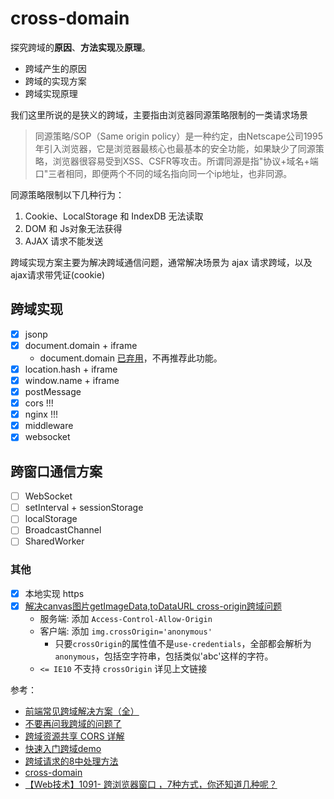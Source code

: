 # cross-domain

探究跨域的**原因**、**方法实现**及**原理**。

- 跨域产生的原因
- 跨域的实现方案
- 跨域实现原理

我们这里所说的是狭义的跨域，主要指由浏览器同源策略限制的一类请求场景

> 同源策略/SOP（Same origin policy）是一种约定，由Netscape公司1995年引入浏览器，它是浏览器最核心也最基本的安全功能，如果缺少了同源策略，浏览器很容易受到XSS、CSFR等攻击。所谓同源是指"协议+域名+端口"三者相同，即便两个不同的域名指向同一个ip地址，也非同源。

同源策略限制以下几种行为：

1. Cookie、LocalStorage 和 IndexDB 无法读取
2. DOM 和 Js对象无法获得
3. AJAX 请求不能发送

跨域实现方案主要为解决跨域通信问题，通常解决场景为 ajax 请求跨域，以及ajax请求带凭证(cookie)

## 跨域实现

- [x] jsonp
- [x] document.domain + iframe
  - document.domain [已弃用](https://developer.mozilla.org/en-US/docs/Web/API/Document/domain)，不再推荐此功能。
- [x] location.hash + iframe
- [x] window.name + iframe
- [x] postMessage
- [x] cors !!!
- [x] nginx !!!
- [x] middleware
- [x] websocket

## 跨窗口通信方案

- [ ] WebSocket
- [ ] setInterval + sessionStorage
- [ ] localStorage
- [ ] BroadcastChannel
- [ ] SharedWorker

### 其他

- [x] 本地实现 https
- [x] [解决canvas图片getImageData,toDataURL cross-origin跨域问题](https://www.zhangxinxu.com/wordpress/2018/02/crossorigin-canvas-getimagedata-cors/)
  - 服务端: 添加 `Access-Control-Allow-Origin`
  - 客户端: 添加 `img.crossOrigin='anonymous'`
    - 只要`crossOrigin`的属性值不是`use-credentials`，全部都会解析为`anonymous`，包括空字符串，包括类似'abc'这样的字符。
  - `<= IE10` 不支持 `crossOrigin` 详见上文链接

参考：

- [前端常见跨域解决方案（全）](https://segmentfault.com/a/1190000011145364)
- [不要再问我跨域的问题了](https://segmentfault.com/a/1190000015597029)
- [跨域资源共享 CORS 详解](http://www.ruanyifeng.com/blog/2016/04/cors.html)
- [快速入门跨域demo](https://github.com/FatDong1/cross-domain)
- [跨域请求的8中处理方法](https://github.com/Heyff12/cross-domain)
- [cross-domain](https://github.com/luoquanquan/cross-domain)
- [【Web技术】1091- 跨浏览器窗口 ，7种方式，你还知道几种呢？](https://mp.weixin.qq.com/s/739tSKFSLZbfeUR6OOmEhg)

